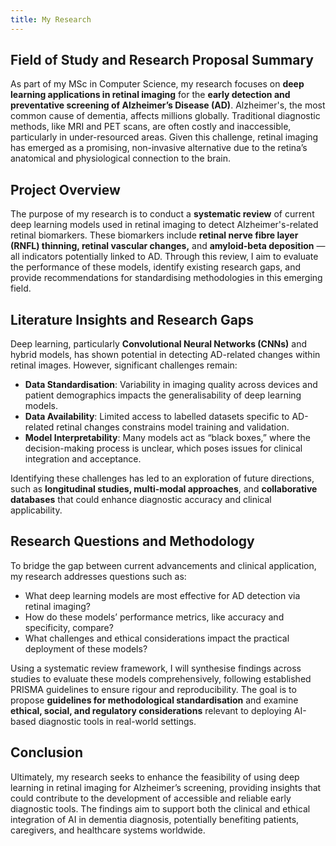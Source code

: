 ```yaml
---
title: My Research
---
```


## Field of Study and Research Proposal Summary

As part of my MSc in Computer Science, my research focuses on **deep learning applications in retinal imaging** for the **early detection and preventative screening of Alzheimer’s Disease (AD)**. Alzheimer's, the most common cause of dementia, affects millions globally. Traditional diagnostic methods, like MRI and PET scans, are often costly and inaccessible, particularly in under-resourced areas. Given this challenge, retinal imaging has emerged as a promising, non-invasive alternative due to the retina’s anatomical and physiological connection to the brain.

## Project Overview

The purpose of my research is to conduct a **systematic review** of current deep learning models used in retinal imaging to detect Alzheimer's-related retinal biomarkers. These biomarkers include **retinal nerve fibre layer (RNFL) thinning, retinal vascular changes,** and **amyloid-beta deposition** — all indicators potentially linked to AD. Through this review, I aim to evaluate the performance of these models, identify existing research gaps, and provide recommendations for standardising methodologies in this emerging field.

## Literature Insights and Research Gaps

Deep learning, particularly **Convolutional Neural Networks (CNNs)** and hybrid models, has shown potential in detecting AD-related changes within retinal images. However, significant challenges remain:
- **Data Standardisation**: Variability in imaging quality across devices and patient demographics impacts the generalisability of deep learning models.
- **Data Availability**: Limited access to labelled datasets specific to AD-related retinal changes constrains model training and validation.
- **Model Interpretability**: Many models act as “black boxes,” where the decision-making process is unclear, which poses issues for clinical integration and acceptance.

Identifying these challenges has led to an exploration of future directions, such as **longitudinal studies, multi-modal approaches**, and **collaborative databases** that could enhance diagnostic accuracy and clinical applicability.

## Research Questions and Methodology

To bridge the gap between current advancements and clinical application, my research addresses questions such as:
- What deep learning models are most effective for AD detection via retinal imaging?
- How do these models’ performance metrics, like accuracy and specificity, compare?
- What challenges and ethical considerations impact the practical deployment of these models?

Using a systematic review framework, I will synthesise findings across studies to evaluate these models comprehensively, following established PRISMA guidelines to ensure rigour and reproducibility. The goal is to propose **guidelines for methodological standardisation** and examine **ethical, social, and regulatory considerations** relevant to deploying AI-based diagnostic tools in real-world settings.

## Conclusion

Ultimately, my research seeks to enhance the feasibility of using deep learning in retinal imaging for Alzheimer’s screening, providing insights that could contribute to the development of accessible and reliable early diagnostic tools. The findings aim to support both the clinical and ethical integration of AI in dementia diagnosis, potentially benefiting patients, caregivers, and healthcare systems worldwide.
